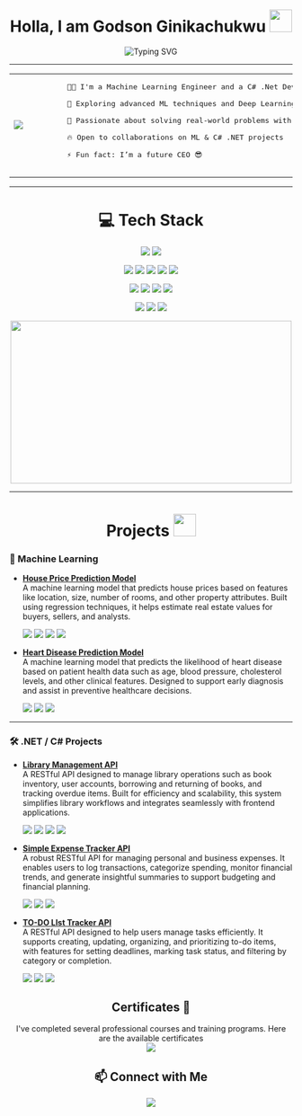 <h1 align="center">
  Holla, I am Godson Ginikachukwu 
  <img src="https://media.giphy.com/media/hvRJCLFzcasrR4ia7z/giphy.gif" width="40px"/>
</h1>

<p align="center">
  <img src="https://readme-typing-svg.demolab.com?font=Fira+Code&duration=2500&pause=1000&center=true&vCenter=true&width=500&lines=Machine+Learning+Engineer+%F0%9F%92%BB;C%23+.NET+Developer+%F0%9F%93%88;Data+Scientist+%F0%9F%94%A7" alt="Typing SVG" />
</p>

<hr/>
<table>
  <tr>
    <td>
      <img src="https://imgur.com/0f2lvTY.gif">
    </td>
    <td>
      <pre>
        👦🏻 I'm a Machine Learning Engineer and a C# .Net Developer<br>
        💯 Exploring advanced ML techniques and Deep Learning<br>
        🚀 Passionate about solving real-world problems with data<br>
        🔥 Open to collaborations on ML & C# .NET projects<br>
        ⚡ Fun fact: I’m a future CEO 😎
      </pre>
    </td>
  </tr>
</table>



<hr/>
<h1 align="center">
  💻 Tech Stack
</h1>

<p align="center">
  <img src="https://img.shields.io/badge/Python-3776AB?style=for-the-badge&logo=python&logoColor=white"/>
  <img src="https://img.shields.io/badge/C%23-239120?style=for-the-badge&logo=c-sharp&logoColor=white"/>
</p>
<p align="center">
  <img src="https://img.shields.io/badge/Pandas-150458?style=for-the-badge&logo=pandas&logoColor=white"/>
  <img src="https://img.shields.io/badge/NumPy-013243?style=for-the-badge&logo=numpy&logoColor=white"/>
  <img src="https://img.shields.io/badge/Scikit--Learn-F7931E?style=for-the-badge&logo=scikit-learn&logoColor=white"/>
  <img src="https://img.shields.io/badge/Matplotlib-11557C?style=for-the-badge&logo=matplotlib&logoColor=white"/>
  <img src="https://img.shields.io/badge/Seaborn-477893?style=for-the-badge&logo=seaborn&logoColor=white"/>
</p>
<p align="center">
  <img src="https://img.shields.io/badge/Microsoft_Azure-0089D6?style=for-the-badge&logo=microsoftazure&logoColor=white"/>
  <img src="https://img.shields.io/badge/.NET-512BD4?style=for-the-badge&logo=dotnet&logoColor=white"/>
  <img src="https://img.shields.io/badge/Git-F05032?style=for-the-badge&logo=git&logoColor=white"/>
  <img src="https://img.shields.io/badge/SQL_Server-CC2927?style=for-the-badge&logo=microsoftsqlserver&logoColor=white"/>
</p>
<p align="center">
  <img src="https://img.shields.io/badge/Jupyter-FA0E00?style=for-the-badge&logo=jupyter&logoColor=white"/>
  <img src="https://img.shields.io/badge/Visual_Studio-5C2D91?style=for-the-badge&logo=visual-studio&logoColor=white"/>
  <img src="https://img.shields.io/badge/VS_Code-0078D4?style=for-the-badge&logo=visual-studio-code&logoColor=white"/>
</p>

<p align="center">
  <img src="https://media.giphy.com/media/SWoSkN6DxTszqIKEqv/giphy.gif" width="500" height="290">
</p>
<hr/>



<h1 align="center">
   Projects
  <img src="https://i.imgur.com/V2Gdteo.gif" width="40px" />
</h1>

<h3>
  🧠 Machine Learning
</h3>

- **[House Price Prediction Model](https://github.com/godsonginika/Data-Science-ML-Projects/tree/main/House%20Price%20Prediction%20Model)**  
  A machine learning model that predicts house prices based on features like location, size, number of rooms, and other property attributes. Built using regression techniques, it helps estimate real estate values for buyers, sellers, and analysts.
  <p>
    <img src="https://img.shields.io/badge/Python-3776AB?style=flat-square&logo=python&logoColor=white"/>
    <img src="https://img.shields.io/badge/Scikit--Learn-F7931E?style=flat-square&logo=scikit-learn&logoColor=white"/>
    <img src="https://img.shields.io/badge/Pandas-150458?style=flat-square&logo=pandas&logoColor=white"/>
    <img src="https://img.shields.io/badge/SHAP-FF5F00?style=flat-square&logoColor=white"/>
  </p>

- **[Heart Disease Prediction Model](https://github.com/godsonginika/Data-Science-ML-Projects/tree/main/Heart%20Disease%20Prediction%20Model)**  
  A machine learning model that predicts the likelihood of heart disease based on patient health data such as age, blood pressure, cholesterol levels, and other clinical features. Designed to support early diagnosis and assist in preventive healthcare decisions. 
  <p>
    <img src="https://img.shields.io/badge/Python-3776AB?style=flat-square&logo=python&logoColor=white"/>
    <img src="https://img.shields.io/badge/Scikit--Learn-F7931E?style=flat-square&logo=scikit-learn&logoColor=white"/>
    <img src="https://img.shields.io/badge/Pandas-150458?style=flat-square&logo=pandas&logoColor=white"/>
  </p>

---

### 🛠 .NET / C# Projects

- **[Library Management API](https://github.com/godsonginika/ASP.NET-Web-API/tree/main/LibraryInfo)**  
  A RESTful API designed to manage library operations such as book inventory, user accounts, borrowing and returning of books, and tracking overdue items. Built for efficiency and scalability, this system simplifies library workflows and integrates seamlessly with frontend applications. 
  <p>
    <img src="https://img.shields.io/badge/C%23-239120?style=flat-square&logo=c-sharp&logoColor=white"/>
    <img src="https://img.shields.io/badge/.NET-512BD4?style=flat-square&logo=dotnet&logoColor=white"/>
    <img src="https://img.shields.io/badge/EF%20Core-512BD4?style=flat-square&logo=.net&logoColor=white"/>
    <img src="https://img.shields.io/badge/SQL_Server-CC2927?style=for-the-badge&logo=microsoftsqlserver&logoColor=white"/>
  </p>

- **[Simple Expense Tracker API](https://github.com/godsonginika/ASP.NET-Web-API/tree/main/Simple%20Expense%20Tracker%20API)**  
  A robust RESTful API for managing personal and business expenses. It enables users to log transactions, categorize spending, monitor financial trends, and generate insightful summaries to support budgeting and financial planning. 
  <p>
    <img src="https://img.shields.io/badge/C%23-239120?style=flat-square&logo=c-sharp&logoColor=white"/>
    <img src="https://img.shields.io/badge/SQL%20Server-CC2927?style=flat-square&logo=microsoft-sql-server&logoColor=white"/>
    <img src="https://img.shields.io/badge/.NET-512BD4?style=flat-square&logo=dotnet&logoColor=white"/>
  </p>

- **[TO-DO LIst Tracker API](https://github.com/godsonginika/ASP.NET-Web-API/tree/main/Simple%20Expense%20Tracker%20API)**  
  A RESTful API designed to help users manage tasks efficiently. It supports creating, updating, organizing, and prioritizing to-do items, with features for setting deadlines, marking task status, and filtering by category or completion. 
  <p>
    <img src="https://img.shields.io/badge/C%23-239120?style=flat-square&logo=c-sharp&logoColor=white"/>
    <img src="https://img.shields.io/badge/SQL%20Server-CC2927?style=flat-square&logo=microsoft-sql-server&logoColor=white"/>
    <img src="https://img.shields.io/badge/.NET-512BD4?style=flat-square&logo=dotnet&logoColor=white"/>
  </p>

<h2 align="center">
   Certificates 📜
</h2>
<p align="center">
  I've completed several professional courses and training programs.
  Here are the available certificates<br>
  <a href="https://drive.google.com/drive/folders/1O4h68VxSt95-wZnp1peXE9Ld8207_hjt?usp=drive_link" target="_blank">
    <img src="https://img.shields.io/badge/View_on-Google_Drive-4285F4?style=for-the-badge&logo=google-drive&logoColor=white" />
  </a>
</p>

<h2 align="center">📫 Connect with Me</h2>

<p align="center">
  <a href="https://www.linkedin.com/in/godsonginika" target="_blank">
    <img src="https://img.shields.io/badge/LinkedIn-Connect-blue?style=for-the-badge&logo=linkedin&logoColor=white" />
  </a>
</p>

